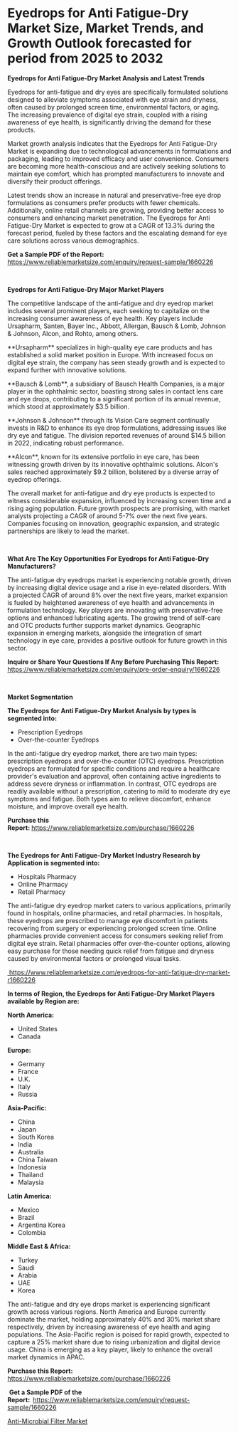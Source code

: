<p><h1>Eyedrops for Anti Fatigue-Dry Market Size, Market Trends, and Growth Outlook forecasted for period from 2025 to 2032</h1></p><p><strong>Eyedrops for Anti Fatigue-Dry Market Analysis and Latest Trends</strong></p>
<p><p>Eyedrops for anti-fatigue and dry eyes are specifically formulated solutions designed to alleviate symptoms associated with eye strain and dryness, often caused by prolonged screen time, environmental factors, or aging. The increasing prevalence of digital eye strain, coupled with a rising awareness of eye health, is significantly driving the demand for these products. </p><p>Market growth analysis indicates that the Eyedrops for Anti Fatigue-Dry Market is expanding due to technological advancements in formulations and packaging, leading to improved efficacy and user convenience. Consumers are becoming more health-conscious and are actively seeking solutions to maintain eye comfort, which has prompted manufacturers to innovate and diversify their product offerings. </p><p>Latest trends show an increase in natural and preservative-free eye drop formulations as consumers prefer products with fewer chemicals. Additionally, online retail channels are growing, providing better access to consumers and enhancing market penetration. The Eyedrops for Anti Fatigue-Dry Market is expected to grow at a CAGR of 13.3% during the forecast period, fueled by these factors and the escalating demand for eye care solutions across various demographics.</p></p>
<p><strong>Get a Sample PDF of the Report:&nbsp;</strong> <a href="https://www.reliablemarketsize.com/enquiry/request-sample/1660226?utm_campaign=2744&utm_medium=2&utm_source=Github&utm_content=ia&utm_term=29032025&utm_id=eyedrops-for-anti-fatigue-dry">https://www.reliablemarketsize.com/enquiry/request-sample/1660226</a></p>
<p>&nbsp;</p>
<p><strong>Eyedrops for Anti Fatigue-Dry Major Market Players</strong></p>
<p><p>The competitive landscape of the anti-fatigue and dry eyedrop market includes several prominent players, each seeking to capitalize on the increasing consumer awareness of eye health. Key players include Ursapharm, Santen, Bayer Inc., Abbott, Allergan, Bausch & Lomb, Johnson & Johnson, Alcon, and Rohto, among others.</p><p>**Ursapharm** specializes in high-quality eye care products and has established a solid market position in Europe. With increased focus on digital eye strain, the company has seen steady growth and is expected to expand further with innovative solutions. </p><p>**Bausch & Lomb**, a subsidiary of Bausch Health Companies, is a major player in the ophthalmic sector, boasting strong sales in contact lens care and eye drops, contributing to a significant portion of its annual revenue, which stood at approximately $3.5 billion.</p><p>**Johnson & Johnson** through its Vision Care segment continually invests in R&D to enhance its eye drop formulations, addressing issues like dry eye and fatigue. The division reported revenues of around $14.5 billion in 2022, indicating robust performance.</p><p>**Alcon**, known for its extensive portfolio in eye care, has been witnessing growth driven by its innovative ophthalmic solutions. Alcon's sales reached approximately $9.2 billion, bolstered by a diverse array of eyedrop offerings.</p><p>The overall market for anti-fatigue and dry eye products is expected to witness considerable expansion, influenced by increasing screen time and a rising aging population. Future growth prospects are promising, with market analysts projecting a CAGR of around 5-7% over the next five years. Companies focusing on innovation, geographic expansion, and strategic partnerships are likely to lead the market.</p></p>
<p>&nbsp;</p>
<p><strong>What Are The Key Opportunities For Eyedrops for Anti Fatigue-Dry Manufacturers?</strong></p>
<p><p>The anti-fatigue dry eyedrops market is experiencing notable growth, driven by increasing digital device usage and a rise in eye-related disorders. With a projected CAGR of around 8% over the next five years, market expansion is fueled by heightened awareness of eye health and advancements in formulation technology. Key players are innovating with preservative-free options and enhanced lubricating agents. The growing trend of self-care and OTC products further supports market dynamics. Geographic expansion in emerging markets, alongside the integration of smart technology in eye care, provides a positive outlook for future growth in this sector.</p></p>
<p><strong>Inquire or Share Your Questions If Any Before Purchasing This Report:</strong> <a href="https://www.reliablemarketsize.com/enquiry/pre-order-enquiry/1660226?utm_campaign=2744&utm_medium=2&utm_source=Github&utm_content=ia&utm_term=29032025&utm_id=eyedrops-for-anti-fatigue-dry">https://www.reliablemarketsize.com/enquiry/pre-order-enquiry/1660226</a></p>
<p>&nbsp;</p>
<p><strong>Market Segmentation</strong></p>
<p><strong>The Eyedrops for Anti Fatigue-Dry Market Analysis by types is segmented into:</strong></p>
<p><ul><li>Prescription Eyedrops</li><li>Over-the-counter Eyedrops</li></ul></p>
<p><p>In the anti-fatigue dry eyedrop market, there are two main types: prescription eyedrops and over-the-counter (OTC) eyedrops. Prescription eyedrops are formulated for specific conditions and require a healthcare provider's evaluation and approval, often containing active ingredients to address severe dryness or inflammation. In contrast, OTC eyedrops are readily available without a prescription, catering to mild to moderate dry eye symptoms and fatigue. Both types aim to relieve discomfort, enhance moisture, and improve overall eye health.</p></p>
<p><strong>Purchase this Report:&nbsp;</strong><a href="https://www.reliablemarketsize.com/purchase/1660226?utm_campaign=2744&utm_medium=2&utm_source=Github&utm_content=ia&utm_term=29032025&utm_id=eyedrops-for-anti-fatigue-dry">https://www.reliablemarketsize.com/purchase/1660226</a></p>
<p>&nbsp;</p>
<p><strong>The Eyedrops for Anti Fatigue-Dry Market Industry Research by Application is segmented into:</strong></p>
<p><ul><li>Hospitals Pharmacy</li><li>Online Pharmacy</li><li>Retail Pharmacy</li></ul></p>
<p><p>The anti-fatigue dry eyedrop market caters to various applications, primarily found in hospitals, online pharmacies, and retail pharmacies. In hospitals, these eyedrops are prescribed to manage eye discomfort in patients recovering from surgery or experiencing prolonged screen time. Online pharmacies provide convenient access for consumers seeking relief from digital eye strain. Retail pharmacies offer over-the-counter options, allowing easy purchase for those needing quick relief from fatigue and dryness caused by environmental factors or prolonged visual tasks.</p></p>
<p><a href="https://www.reliablemarketsize.com/eyedrops-for-anti-fatigue-dry-market-r1660226?utm_campaign=2744&utm_medium=2&utm_source=Github&utm_content=ia&utm_term=29032025&utm_id=eyedrops-for-anti-fatigue-dry">&nbsp;https://www.reliablemarketsize.com/eyedrops-for-anti-fatigue-dry-market-r1660226</a></p>
<p><strong>In terms of Region, the Eyedrops for Anti Fatigue-Dry Market Players available by Region are:</strong></p>
<p>
    <p> <strong> North America: </strong>
        <ul>
            <li>United States</li>
            <li>Canada</li>
        </ul>
        </p> 
    <p> <strong> Europe: </strong>
        <ul>
            <li>Germany</li>
            <li>France</li>
            <li>U.K.</li>
            <li>Italy</li>
            <li>Russia</li>
        </ul>
        </p> 
    <p> <strong> Asia-Pacific: </strong>
        <ul>
            <li>China</li>
            <li>Japan</li>
            <li>South Korea</li>
            <li>India</li>
            <li>Australia</li>
            <li>China Taiwan</li>
            <li>Indonesia</li>
            <li>Thailand</li>
            <li>Malaysia</li>
        </ul>
        </p> 
    <p> <strong> Latin America: </strong>
        <ul>
            <li>Mexico</li>
            <li>Brazil</li>
            <li>Argentina Korea</li>
            <li>Colombia</li>
        </ul>
        </p> 
    <p> <strong> Middle East & Africa: </strong>
        <ul>
            <li>Turkey</li>
            <li>Saudi</li>
            <li>Arabia</li>
            <li>UAE</li>
            <li>Korea</li>
        </ul>
    </p>
    </p>
<p><p>The anti-fatigue and dry eye drops market is experiencing significant growth across various regions. North America and Europe currently dominate the market, holding approximately 40% and 30% market share respectively, driven by increasing awareness of eye health and aging populations. The Asia-Pacific region is poised for rapid growth, expected to capture a 25% market share due to rising urbanization and digital device usage. China is emerging as a key player, likely to enhance the overall market dynamics in APAC.</p></p>
<p><strong>Purchase this Report: </strong><a href="https://www.reliablemarketsize.com/purchase/1660226?utm_campaign=2744&utm_medium=2&utm_source=Github&utm_content=ia&utm_term=29032025&utm_id=eyedrops-for-anti-fatigue-dry">https://www.reliablemarketsize.com/purchase/1660226</a></p>
<p>&nbsp;<strong>Get a Sample PDF of the Report:&nbsp;&nbsp;</strong><a href="https://www.reliablemarketsize.com/enquiry/request-sample/1660226?utm_campaign=2744&utm_medium=2&utm_source=Github&utm_content=ia&utm_term=29032025&utm_id=eyedrops-for-anti-fatigue-dry">https://www.reliablemarketsize.com/enquiry/request-sample/1660226</a></p>
<p><strong></strong></p>
<p><p><a href="https://github.com/carendesrochers299/Market-Research-Report-List-1/blob/main/anti-microbial-filter-market.md?utm_campaign=2744&utm_medium=2&utm_source=Github&utm_content=ia&utm_term=29032025&utm_id=eyedrops-for-anti-fatigue-dry">Anti-Microbial Filter Market</a></p></p>